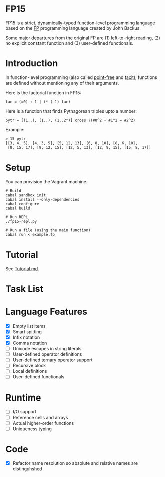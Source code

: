 FP15
====
FP15 is a strict, dynamically-typed function-level programming language based on
the [FP][FP] programming language created by John Backus.

Some major departures from the original FP are (1) left-to-right reading, (2) no
explicit constant function and (3) user-defined functionals.

Introduction
============
In function-level programming (also called [point-free][pointfree] and
[tacit][tacit]), functions are defined without mentioning any of their
arguments.

Here is the factorial function in FP15:

```fp15
fac = (=0) : 1 | (* (-1) fac)
```

Here is a function that finds Pythagorean triples upto a number:

```fp15
pytr = [(1..), (1..), (1..2*)] cross ?(#0^2 + #1^2 = #2^2)
```

Example:
```
> 15 pytr
[[3, 4, 5], [4, 3, 5], [5, 12, 13], [6, 8, 10], [8, 6, 10],
 [8, 15, 17], [9, 12, 15], [12, 5, 13], [12, 9, 15], [15, 8, 17]]
```

Setup
=====
You can provision the Vagrant machine.

```
# Build
cabal sandbox init
cabal install --only-dependencies
cabal configure
cabal build

# Run REPL
./fp15-repl.py

# Run a file (using the main function)
cabal run < example.fp
```

Tutorial
========
See [Tutorial.md](./Tutorial.md).

[FP]: https://en.wikipedia.org/wiki/FP_%28programming_language%29
[pointfree]: https://wiki.haskell.org/Pointfree
[tacit]: https://en.wikipedia.org/wiki/Tacit_programming

Task List
=========

Language Features
=================
 - [X] Empty list items
 - [X] Smart spitting
 - [X] Infix notation
 - [X] Comma notation
 - [ ] Unicode escapes in string literals
 - [ ] User-defined operator definitions
 - [ ] User-defined ternary operator support
 - [ ] Recursive block
 - [ ] Local definitions
 - [ ] User-defined functionals

Runtime
=======
 - [ ] I/O support
 - [ ] Reference cells and arrays
 - [ ] Actual higher-order functions
 - [ ] Uniqueness typing

Code
====
 - [X] Refactor name resolution so absolute and relative names are distinguhshed
